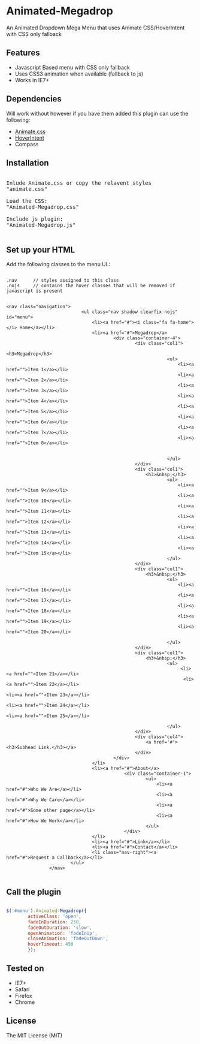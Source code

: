 <h1>Animated-Megadrop</h1>

<p>An Animated Dropdown Mega Menu that uses Animate CSS/HoverIntent with CSS only fallback</p>

<h2>Features</h2>

<ul>
<li>Javascript Based menu with CSS only fallback</li>
<li>Uses CSS3 animation when available (fallback to js)</li>
<li>Works in IE7+</li>
</ul>

<h2>Dependencies</h2>


Will work without however if you have them added this plugin can use the following:

<ul>
<li> <a href="http://daneden.github.io/animate.css/">Animate.css </a></li>
<li> <a href="https://github.com/briancherne/jquery-hoverIntent">HoverIntent<a></li>
<li> Compass</li> 
</ul>

<h2>Installation</h2>

<pre>

Inlude Animate.css or copy the relavent styles
"animate.css"

Load the CSS:
"Animated-Megadrop.css"

Include js plugin:
"Animated-Megadrop.js"

</pre>

<h2>Set up your HTML</h2>

Add the following classes to the menu UL:

```

.nav      // styles assigned to this class
.nojs     // contains the hover classes that will be removed if javascript is present                  

```



```

<nav class="navigation">
                            <ul class="nav shadow clearfix nojs" id="menu">
                                <li><a href="#"><i class="fa fa-home"></i> Home</a></li>
                                <li><a href="#">Megadrop</a>
                                        <div class="container-4">
                                                <div class="col1">
                                                        <h3>Megadrop</h3>
                                                            <ul>
                                                                <li><a href="">Item 1</a></li>
                                                                <li><a href="">Item 2</a></li>
                                                                <li><a href="">Item 3</a></li>
                                                                <li><a href="">Item 4</a></li>
                                                                <li><a href="">Item 5</a></li>
                                                                <li><a href="">Item 6</a></li>
                                                                <li><a href="">Item 7</a></li>
                                                                <li><a href="">Item 8</a></li>


                                                            </ul>
                                                </div>
                                                <div class="col1">
                                                    <h3>&nbsp;</h3>
                                                            <ul>
                                                                <li><a href="">Item 9</a></li>
                                                                <li><a href="">Item 10</a></li>
                                                                <li><a href="">Item 11</a></li>
                                                                <li><a href="">Item 12</a></li>
                                                                <li><a href="">Item 13</a></li>
                                                                <li><a href="">Item 14</a></li>
                                                                <li><a href="">Item 15</a></li>
                                                            </ul>
                                                </div>
                                                <div class="col1">
                                                    <h3>&nbsp;</h3>
                                                            <ul>
                                                                <li><a href="">Item 16</a></li>
                                                                <li><a href="">Item 17</a></li>
                                                                <li><a href="">Item 18</a></li>
                                                                <li><a href="">Item 19</a></li>
                                                                <li><a href="">Item 20</a></li>

                                                            </ul>
                                                </div>
                                                <div class="col1">
                                                    <h3>&nbsp;</h3>
                                                            <ul>
                                                                 <li><a href="">Item 21</a></li>
                                                                  <li><a href="">Item 22</a></li>
                                                                   <li><a href="">Item 23</a></li>
                                                                    <li><a href="">Item 24</a></li>
                                                                     <li><a href="">Item 25</a></li>

                                                            </ul>
                                                </div>
                                                <div class="col4">
                                                    <a href='#'><h3>Subhead Link.</h3></a>
                                                </div>
                                        </div>	
                                </li>
                                <li><a href="#">About</a>
                                            <div class="container-1">
                                                    <ul>
                                                        <li><a href="#">Who We Are</a></li>
                                                        <li><a href="#">Why We Care</a></li>
                                                        <li><a href="#">Some other page</a></li>
                                                        <li><a href="#">How We Work</a></li>
                                                    </ul>
                                            </div>
                                </li>
                                <li><a href="#">Link</a></li>
                                <li><a href="#">Contact</a></li>
                                <li class="nav-right"><a href="#">Request a Callback</a></li>   
                        </ul>     
                </nav>


```


<h2>Call the plugin</h2>


```javascript

$('#menu').Animated-Megadrop({
        activeClass: 'open',
        fadeInDuration: 250,
        fadeOutDuration: 'slow',
        openAnimation: 'fadeInUp',
        closeAnimation: 'fadeOutDown',
        hoverTimeout: 450
        });

```


<h2>Tested on</h2>
<ul>
<li>IE7+</li>
<li>Safari</li>
<li>Firefox </li>
<li>Chrome</li>
</ul>


<h2>License</h2>
<p>The MIT License (MIT)</p>
